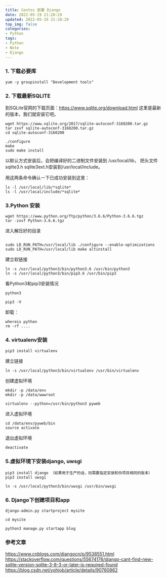 ```yaml
---
title: Centos 部署 Django
date: 2022-05-19 21:28:29
updated: 2022-05-19 21:28:29
top_img: false
categories:
- Python
tags: 
- Python
- Note
- Django
---
```


### 1. 下载必要库

```
yum -y groupinstall "Development tools"
```

### 2. 下载最新SQLITE

到SQLite官网的下载页面：https://www.sqlite.org/download.html  这里是最新的版本，我们就安装它吧。

```
wget https://www.sqlite.org/2017/sqlite-autoconf-3160200.tar.gz
tar zxvf sqlite-autoconf-3160200.tar.gz
cd sqlite-autoconf-3160200

./configure
make
sudo make install
```

以默认方式安装后，会把编译好的二进制文件安装到 /usr/local/lib， 把头文件sqlite3.h sqlite3ext.h安装到/usr/local/include。

用这两条命令确认一下已成功安装到这里：

```
ls -l /usr/local/lib/*sqlite*
ls -l /usr/local/include/*sqlite*
```

### 3.Python 安装

```
wget https://www.python.org/ftp/python/3.6.6/Python-3.6.6.tgz
tar -zxvf Python-3.6.6.tgz
```

进入解压好的目录
```

sudo LD_RUN_PATH=/usr/local/lib ./configure --enable-optimizations
sudo LD_RUN_PATH=/usr/local/lib make altinstall

```

建立软链接

```
ln -s /usr/local/python3/bin/python3.6 /usr/bin/python3
ln -s /usr/local/python3/bin/pip3.6 /usr/bin/pip3
```

看Python3和pip3安装情况
```
python3

pip3 -V
```

卸载：

```
whereis python
rm -rf ....
```

### 4. virtualenv安装

```
pip3 install virtualenv
```

建立链接
```
ln -s /usr/local/python3/bin/virtualenv /usr/bin/virtualenv
```
 
 创建虚拟环境
 
 ```
 mkdir -p /data/env
 mkdir -p /data/wwwroot

virtualenv --python=/usr/bin/python3 pyweb
 ```

进入虚拟环境

```
cd /data/env/pyweb/bin
source activate
```

退出虚拟环境

```
deactivate
```

### 5.虚拟环境下安装django, uwsgi

```
pip3 install django （如果用于生产的话，则需要指定安装和你项目相同的版本）
pip3 install uwsgi

ln -s /usr/local/python3/bin/uwsgi /usr/bin/uwsgi
```

### 6. Django下创建项目和app

```
django-admin.py startproject mysite

cd mysite

python3 manage.py startapp blog
```



### 参考文章
https://www.cnblogs.com/djangocn/p/9538551.html
https://stackoverflow.com/questions/55674176/django-cant-find-new-sqlite-version-sqlite-3-8-3-or-later-is-required-found
https://blog.csdn.net/yohjob/article/details/90760862